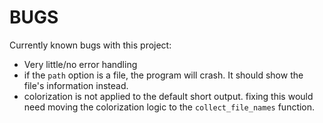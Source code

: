 # BUGS

Currently known bugs with this project:

- Very little/no error handling
- if the `path` option is a file, the program will crash. It should show the
file's information instead.
- colorization is not applied to the default short output. fixing this would
need moving the colorization logic to the `collect_file_names` function.
